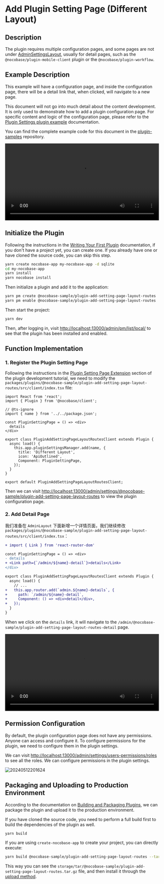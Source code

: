 # Add Plugin Setting Page (Different Layout)

## Description

The plugin requires multiple configuration pages, and some pages are not under [AdminSettingsLayout](/development/client/router#existing-page-routes), usually for detail pages, such as the `@nocobase/plugin-mobile-client` plugin or the `@nocobase/plugin-workflow`.

## Example Description

This example will have a configuration page, and inside the configuration page, there will be a detail link that, when clicked, will navigate to a new page.

This document will not go into much detail about the content development. It is only used to demonstrate how to add a plugin configuration page. For specific content and logic of the configuration page, please refer to the [Plugin Settings plugin example](/plugin-samples/plugin-settings) documentation.

You can find the complete example code for this document in the [plugin-samples](https://github.com/nocobase/plugin-samples/tree/main/packages/plugins/%40nocobase-sample/plugin-add-setting-page-layout-routes) repository.

<video width="100%" controls>
  <source src="https://static-docs.nocobase.com/10.mp4" type="video/mp4">
</video>

## Initialize the Plugin

Following the instructions in the [Writing Your First Plugin](/development/your-fisrt-plugin) documentation, if you don't have a project yet, you can create one. If you already have one or have cloned the source code, you can skip this step.

```bash
yarn create nocobase-app my-nocobase-app -d sqlite
cd my-nocobase-app
yarn install
yarn nocobase install
```

Then initialize a plugin and add it to the application:

```bash
yarn pm create @nocobase-sample/plugin-add-setting-page-layout-routes
yarn pm enable @nocobase-sample/plugin-add-setting-page-layout-routes
```

Then start the project:

```bash
yarn dev
```

Then, after logging in, visit [http://localhost:13000/admin/pm/list/local/](http://localhost:13000/admin/pm/list/local/) to see that the plugin has been installed and enabled.

## Function Implementation

### 1.  Register the Plugin Setting Page

Following the instructions in the [Plugin Setting Page Extension](/development/client/router#plugin-setting-page-extension) section of the plugin development tutorial, we need to modify the `packages/plugins/@nocobase-sample/plugin-add-setting-page-layout-routes/src/client/index.tsx` file:

```tsx | pure
import React from 'react';
import { Plugin } from '@nocobase/client';

// @ts-ignore
import { name } from '../../package.json';

const PluginSettingPage = () => <div>
  details
</div>

export class PluginAddSettingPageLayoutRoutesClient extends Plugin {
  async load() {
    this.app.pluginSettingsManager.add(name, {
      title: 'Different Layout',
      icon: 'ApiOutlined',
      Component: PluginSettingPage,
    });
  }
}

export default PluginAddSettingPageLayoutRoutesClient;
```

Then we can visit [http://localhost:13000/admin/settings/@nocobase-sample/plugin-add-setting-page-layout-routes](http://localhost:13000/admin/settings/@nocobase-sample/plugin-add-setting-page-layout-routes) to view the plugin configuration page.


### 2.  Add Detail Page

我们准备在 `AdminLayout` 下面新增一个详情页面，我们继续修改 `packages/plugins/@nocobase-sample/plugin-add-setting-page-layout-routes/src/client/index.tsx`：

```diff
+ import { Link } from 'react-router-dom'

const PluginSettingPage = () => <div>
- details
+ <Link path={`/admin/${name}-detail`}>details</Link>
</div>

export class PluginAddSettingPageLayoutRoutesClient extends Plugin {
  async load() {
    // ...
+   this.app.router.add(`admin.${name}-details`, {
+     path: `/admin/${name}-detail`,
+     Component: () => <div>detail</div>,
+   });
  }
}
```

When we click on the `details` link, it will navigate to the `/admin/@nocobase-sample/plugin-add-setting-page-layout-routes-detail` page.

<video width="100%" controls>
  <source src="https://static-docs.nocobase.com/10.mp4" type="video/mp4">
</video>

## Permission Configuration

By default, the plugin configuration page does not have any permissions. Anyone can access and configure it. To configure permissions for the plugin, we need to configure them in the plugin settings.

We can visit [http://localhost:13000/admin/settings/users-permissions/roles](http://localhost:13000/admin/settings/users-permissions/roles) to see all the roles. We can configure permissions in the plugin settings.

![20240512201624](https://static-docs.nocobase.com/20240512201624.png)

## Packaging and Uploading to Production Environment

According to the documentation on [Building and Packaging Plugins](/development/your-fisrt-plugin#building-and-packaging-plugins), we can package the plugin and upload it to the production environment.

If you have cloned the source code, you need to perform a full build first to build the dependencies of the plugin as well.

```bash
yarn build
```

If you are using `create-nocobase-app` to create your project, you can directly execute:

```bash
yarn build @nocobase-sample/plugin-add-setting-page-layout-routes --tar
```

This way you can see the `storage/tar/@nocobase-sample/plugin-add-setting-page-layout-routes.tar.gz` file, and then install it through the [upload method](/welcome/getting-started/plugin).
